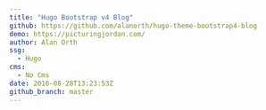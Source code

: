 ```yaml
---
title: "Hugo Bootstrap v4 Blog"
github: https://github.com/alanorth/hugo-theme-bootstrap4-blog
demo: https://picturingjordan.com/
author: Alan Orth
ssg:
  - Hugo
cms:
  - No Cms
date: 2016-08-28T13:23:53Z
github_branch: master
---
```

